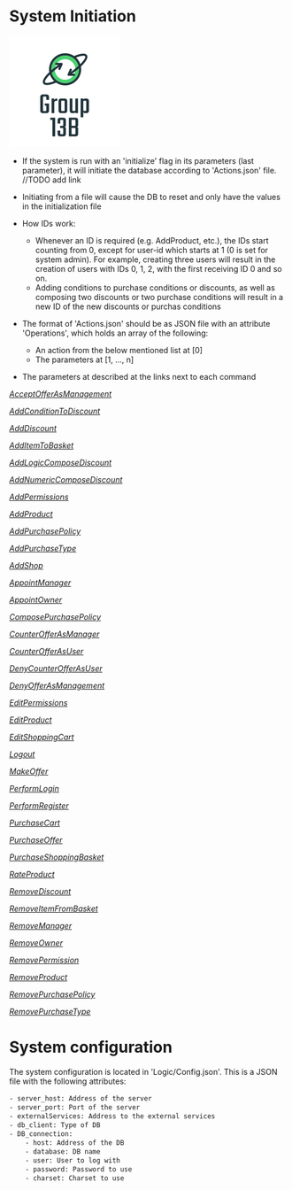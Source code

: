 # System Initiation

![Our best logo ever](Logo.png)

- If the system is run with an 'initialize' flag in its parameters (last parameter), it will initiate the database
  according to 'Actions.json' file. //TODO add link

- Initiating from a file will cause the DB to reset and only have the values in the initialization file

- How IDs work:
    - Whenever an ID is required (e.g. AddProduct, etc.), the IDs start counting from 0, except for user-id which starts at 1 (0 is set for system admin). For example, creating three
      users will result in the creation of users with IDs 0, 1, 2, with the first receiving ID 0 and so on.
    - Adding conditions to purchase conditions or discounts, as well as composing two discounts or two purchase
      conditions will result in a new ID of the new discounts or purchas conditions

- The format of 'Actions.json' should be as JSON file with an attribute 'Operations', which holds an array of the
  following:
    - An action from the below mentioned list at [0]
    - The parameters at [1, ..., n]

- The parameters at described at the links next to each command

<i>

[AcceptOfferAsManagement](https://github.com/tomsandalon/WSEP/blob/9e893fd29080d371259a425ed519485a4f2a9119/Logic/Service/Service.ts#L544)

[AddConditionToDiscount](https://github.com/tomsandalon/WSEP/blob/9e893fd29080d371259a425ed519485a4f2a9119/Logic/Service/Service.ts#L62)

[AddDiscount](https://github.com/tomsandalon/WSEP/blob/9e893fd29080d371259a425ed519485a4f2a9119/Logic/Service/Service.ts#L74)

[AddItemToBasket](https://github.com/tomsandalon/WSEP/blob/9e893fd29080d371259a425ed519485a4f2a9119/Logic/Service/Service.ts#L151)

[AddLogicComposeDiscount](https://github.com/tomsandalon/WSEP/blob/9e893fd29080d371259a425ed519485a4f2a9119/Logic/Service/Service.ts#L84)

[AddNumericComposeDiscount](https://github.com/tomsandalon/WSEP/blob/9e893fd29080d371259a425ed519485a4f2a9119/Logic/Service/Service.ts#L96)

[AddPermissions](https://github.com/tomsandalon/WSEP/blob/9e893fd29080d371259a425ed519485a4f2a9119/Logic/Service/Service.ts#L162)

[AddProduct](https://github.com/tomsandalon/WSEP/blob/9e893fd29080d371259a425ed519485a4f2a9119/Logic/Service/Service.ts#L173)

[AddPurchasePolicy](https://github.com/tomsandalon/WSEP/blob/9e893fd29080d371259a425ed519485a4f2a9119/Logic/Service/Service.ts#L108)

[AddPurchaseType](https://github.com/tomsandalon/WSEP/blob/9e893fd29080d371259a425ed519485a4f2a9119/Logic/Service/Service.ts#L608)

[AddShop](https://github.com/tomsandalon/WSEP/blob/9e893fd29080d371259a425ed519485a4f2a9119/Logic/Service/Service.ts#L188)

[AppointManager](https://github.com/tomsandalon/WSEP/blob/9e893fd29080d371259a425ed519485a4f2a9119/Logic/Service/Service.ts#L208)

[AppointOwner](https://github.com/tomsandalon/WSEP/blob/9e893fd29080d371259a425ed519485a4f2a9119/Logic/Service/Service.ts#L218)

[ComposePurchasePolicy](https://github.com/tomsandalon/WSEP/blob/9e893fd29080d371259a425ed519485a4f2a9119/Logic/Service/Service.ts#L119)

[CounterOfferAsManager](https://github.com/tomsandalon/WSEP/blob/9e893fd29080d371259a425ed519485a4f2a9119/Logic/Service/Service.ts#L564)

[CounterOfferAsUser](https://github.com/tomsandalon/WSEP/blob/9e893fd29080d371259a425ed519485a4f2a9119/Logic/Service/Service.ts#L618)

[DenyCounterOfferAsUser](https://github.com/tomsandalon/WSEP/blob/9e893fd29080d371259a425ed519485a4f2a9119/Logic/Service/Service.ts#L575)

[DenyOfferAsManagement](https://github.com/tomsandalon/WSEP/blob/9e893fd29080d371259a425ed519485a4f2a9119/Logic/Service/Service.ts#L554)

[EditPermissions](https://github.com/tomsandalon/WSEP/blob/9e893fd29080d371259a425ed519485a4f2a9119/Logic/Service/Service.ts#L244)

[EditProduct](https://github.com/tomsandalon/WSEP/blob/9e893fd29080d371259a425ed519485a4f2a9119/Logic/Service/Service.ts#L255)

[EditShoppingCart](https://github.com/tomsandalon/WSEP/blob/9e893fd29080d371259a425ed519485a4f2a9119/Logic/Service/Service.ts#L267)

[Logout](https://github.com/tomsandalon/WSEP/blob/9e893fd29080d371259a425ed519485a4f2a9119/Logic/Service/Service.ts#L319)

[MakeOffer](https://github.com/tomsandalon/WSEP/blob/9e893fd29080d371259a425ed519485a4f2a9119/Logic/Service/Service.ts#L524)

[PerformLogin](https://github.com/tomsandalon/WSEP/blob/9e893fd29080d371259a425ed519485a4f2a9119/Logic/Service/Service.ts#L335)

[PerformRegister](https://github.com/tomsandalon/WSEP/blob/9e893fd29080d371259a425ed519485a4f2a9119/Logic/Service/Service.ts#L344)

[PurchaseCart](https://github.com/tomsandalon/WSEP/blob/9e893fd29080d371259a425ed519485a4f2a9119/Logic/Service/Service.ts#L384)

[PurchaseOffer](https://github.com/tomsandalon/WSEP/blob/9e893fd29080d371259a425ed519485a4f2a9119/Logic/Service/Service.ts#L588)

[PurchaseShoppingBasket](https://github.com/tomsandalon/WSEP/blob/9e893fd29080d371259a425ed519485a4f2a9119/Logic/Service/Service.ts#L393)

[RateProduct](https://github.com/tomsandalon/WSEP/blob/9e893fd29080d371259a425ed519485a4f2a9119/Logic/Service/Service.ts#L489)

[RemoveDiscount](https://github.com/tomsandalon/WSEP/blob/9e893fd29080d371259a425ed519485a4f2a9119/Logic/Service/Service.ts#L443)

[RemoveItemFromBasket](https://github.com/tomsandalon/WSEP/blob/9e893fd29080d371259a425ed519485a4f2a9119/Logic/Service/Service.ts#L278)

[RemoveManager](https://github.com/tomsandalon/WSEP/blob/9e893fd29080d371259a425ed519485a4f2a9119/Logic/Service/Service.ts#L403)

[RemoveOwner](https://github.com/tomsandalon/WSEP/blob/9e893fd29080d371259a425ed519485a4f2a9119/Logic/Service/Service.ts#L131)

[RemovePermission](https://github.com/tomsandalon/WSEP/blob/9e893fd29080d371259a425ed519485a4f2a9119/Logic/Service/Service.ts#L500)

[RemoveProduct](https://github.com/tomsandalon/WSEP/blob/9e893fd29080d371259a425ed519485a4f2a9119/Logic/Service/Service.ts#L413)

[RemovePurchasePolicy](https://github.com/tomsandalon/WSEP/blob/9e893fd29080d371259a425ed519485a4f2a9119/Logic/Service/Service.ts#L141)

[RemovePurchaseType](https://github.com/tomsandalon/WSEP/blob/9e893fd29080d371259a425ed519485a4f2a9119/Logic/Service/Service.ts#L598)

</i>

# System configuration

The system configuration is located in 'Logic/Config.json'. This is a JSON file with the following attributes:

    - server_host: Address of the server
    - server_port: Port of the server
    - externalServices: Address to the external services
    - db_client: Type of DB
    - DB_connection:
        - host: Address of the DB
        - database: DB name
        - user: User to log with
        - password: Password to use
        - charset: Charset to use
